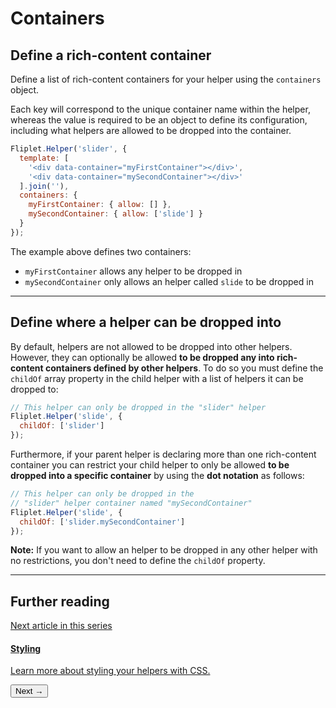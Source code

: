 # Containers

## Define a rich-content container

Define a list of rich-content containers for your helper using the `containers` object.

Each key will correspond to the unique container name within the helper, whereas the value is required to be an object to define its configuration, including what helpers are allowed to be dropped into the container.

```js
Fliplet.Helper('slider', {
  template: [
    '<div data-container="myFirstContainer"></div>',
    '<div data-container="mySecondContainer"></div>'
  ].join(''),
  containers: {
    myFirstContainer: { allow: [] },
    mySecondContainer: { allow: ['slide'] }
  }
});
```

The example above defines two containers:

- `myFirstContainer` allows any helper to be dropped in
- `mySecondContainer` only allows an helper called `slide` to be dropped in

---

## Define where a helper can be dropped into

By default, helpers are not allowed to be dropped into other helpers. However, they can optionally be allowed <strong>to be dropped any into rich-content containers defined by other helpers</strong>. To do so you must define the `childOf` array property in the child helper with a list of helpers it can be dropped to:

```js
// This helper can only be dropped in the "slider" helper
Fliplet.Helper('slide', {
  childOf: ['slider']
});
```

Furthermore, if your parent helper is declaring more than one rich-content container you can restrict your child helper to only be allowed <strong>to be dropped into a specific container</strong> by using the <strong>dot notation</strong> as follows:

```js
// This helper can only be dropped in the
// "slider" helper container named "mySecondContainer"
Fliplet.Helper('slide', {
  childOf: ['slider.mySecondContainer']
});
```

<p class="quote"><strong>Note:</strong> If you want to allow an helper to be dropped in any other helper with no restrictions, you don't need to define the <code>childOf</code> property.</p>

---

## Further reading

<section class="blocks alt">
  <a class="bl two" href="style.html">
    <div>
      <span class="pin">Next article in this series</span>
      <h4>Styling</h4>
      <p>Learn more about styling your helpers with CSS.</p>
      <button>Next &rarr;</button>
    </div>
  </a>
</section>